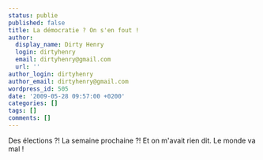 ```yaml
---
status: publie
published: false
title: La démocratie ? On s'en fout !
author:
  display_name: Dirty Henry
  login: dirtyhenry
  email: dirtyhenry@gmail.com
  url: ''
author_login: dirtyhenry
author_email: dirtyhenry@gmail.com
wordpress_id: 505
date: '2009-05-28 09:57:00 +0200'
categories: []
tags: []
comments: []
---
```

Des élections ?! La semaine prochaine ?! Et on m'avait rien dit. Le monde va mal !
